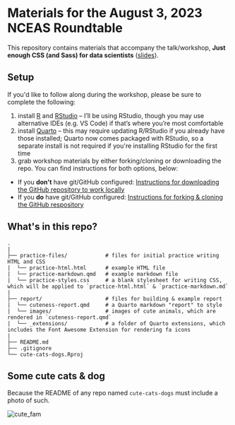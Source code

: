 # Materials for the August 3, 2023 NCEAS Roundtable

This repository contains materials that accompany the talk/workshop, **Just enough CSS (and Sass) for data scientists** ([slides](https://samanthacsik.github.io/just-enough-css-sass/#/title-slide)).

## Setup

If you'd like to follow along during the workshop, please be sure to complete the following: 

1. install [R](https://cloud.r-project.org/) and [RStudio](https://posit.co/products/open-source/rstudio/) – I’ll be using RStudio, though you may use alternative IDEs (e.g. VS Code) if that’s where you’re most comfortable
2. install [Quarto](https://quarto.org/docs/get-started/) – this may require updating R/RStudio if you already have those installed; Quarto now comes packaged with RStudio, so a separate install is not required if you're installing RStudio for the first time
3. grab workshop materials by either forking/cloning or downloading the repo. You can find instructions for both options, below:

- If you **don't** have git/GitHub configured: [Instructions for downloading the GitHub repository to work locally](https://github.com/samanthacsik/cute-cats-dogs/wiki/Download-the-GitHub-repository-to-work-locally)
- If you **do** have git/GitHub configured: [Instructions for forking & cloning the GitHub respository](https://github.com/samanthacsik/cute-cats-dogs/wiki/Forking-&-Cloning-a-GitHub-respository)

## What's in this repo?

```
.
|
├── practice-files/            # files for initial practice writing HTML and CSS
|  └── practice-html.html      # example HTML file
|  └── practice-markdown.qmd   # example markdown file
|  └── practice-styles.css     # a blank stylesheet for writing CSS, which will be applied to `practice-html.html` & `practice-markdown.md`
|
├── report/                    # files for building & example report
|  └── cuteness-report.qmd     # a Quarto markdown "report" to style
|  └── images/                 # images of cute animals, which are rendered in `cuteness-report.qmd`
|  └── _extensions/            # a folder of Quarto extensions, which includes the Font Awesome Extension for rendering fa icons
|
├── README.md
├── .gitignore
└── cute-cats-dogs.Rproj
```

## Some cute cats & dog 

Because the README of any repo named `cute-cats-dogs` must include a photo of such.

![cute_fam](https://github.com/samanthacsik/cute-cats-dogs/assets/43836046/bac29c07-35ae-4a00-8ee4-c47c019dbe53)
